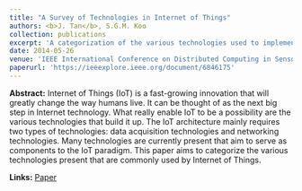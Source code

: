 ```yaml
---
title: "A Survey of Technologies in Internet of Things"
authors: <b>J. Tan</b>, S.G.M. Koo
collection: publications
excerpt: 'A categorization of the various technologies used to implement the Internet of Things.'
date: 2014-05-26
venue: 'IEEE International Conference on Distributed Computing in Sensor Systems (DCOSS)'
paperurl: 'https://ieeexplore.ieee.org/document/6846175'
---
```

**Abstract:** 
Internet of Things (IoT) is a fast-growing innovation that will greatly change the way humans live. It can be thought of as the next big step in Internet technology. What really enable IoT to be a possibility are the various technologies that build it up. The IoT architecture mainly requires two types of technologies: data acquisition technologies and networking technologies. Many technologies are currently present that aim to serve as components to the IoT paradigm. This paper aims to categorize the various technologies present that are commonly used by Internet of Things.

**Links:**
[Paper](https://ieeexplore.ieee.org/document/6846175)
